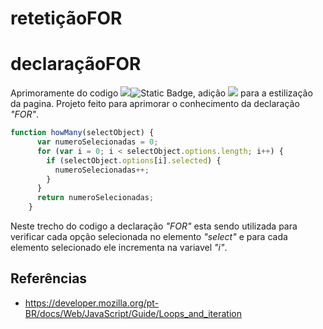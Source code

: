 # retetiçãoFOR

# declaraçãoFOR
Aprimoramente do codigo <img align="" src="https://img.shields.io/badge/HTML5-E34F26?style=for-the-badge&logo=html5&logoColor=white">![Static Badge](https://img.shields.io/badge/JavaScript-black?style=for-the-badge&logo=JavaS&logoColor=black), adição <img align="" src="https://img.shields.io/badge/CSS3-1572B6?style=for-the-badge&logo=css3&logoColor=white"> para a estilização da pagina. Projeto feito para aprimorar o conhecimento da declaração *"FOR"*.

~~~javascript
function howMany(selectObject) {
      var numeroSelecionadas = 0;
      for (var i = 0; i < selectObject.options.length; i++) {
        if (selectObject.options[i].selected) {
          numeroSelecionadas++;
        }
      }
      return numeroSelecionadas;
    }
~~~
 Neste trecho do codigo a declaração *"FOR"* esta sendo utilizada para verificar cada opção selecionada no elemento *"select"* e para cada elemento selecionado ele incrementa na variavel *"i"*.

 
## Referências           
- https://developer.mozilla.org/pt-BR/docs/Web/JavaScript/Guide/Loops_and_iteration
